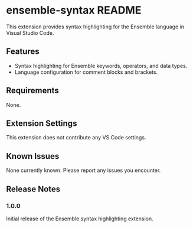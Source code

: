 # ensemble-syntax README

This extension provides syntax highlighting for the Ensemble language in Visual Studio Code.

## Features

- Syntax highlighting for Ensemble keywords, operators, and data types.
- Language configuration for comment blocks and brackets.

## Requirements

None.

## Extension Settings

This extension does not contribute any VS Code settings.

## Known Issues

None currently known.  Please report any issues you encounter.

## Release Notes

### 1.0.0

Initial release of the Ensemble syntax highlighting extension.
